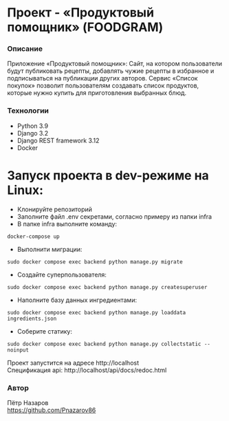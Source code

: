 # Проект - «Продуктовый помощник» (FOODGRAM)

### Описание
Приложение «Продуктовый помощник»: Cайт, на котором пользователи будут публиковать рецепты, добавлять чужие рецепты в избранное и подписываться на публикации других авторов. Сервис «Список покупок» позволит пользователям создавать список продуктов, которые нужно купить для приготовления выбранных блюд. 

### Технологии
 - Python 3.9
 - Django 3.2
 - Django REST framework 3.12
 - Docker

# Запуск проекта в dev-режиме на Linux:
 - Клонируйте репозиторий
 - Заполните файл .env секретами, согласно примеру из папки infra
 - В папке infra выполните команду:
``` 
docker-compose up
```
 - Выполнити миграции:
```
sudo docker compose exec backend python manage.py migrate
```
 - Создайте суперпользователя:
```
sudo docker compose exec backend python manage.py createsuperuser
```
 - Наполните базу данных ингредиентами:
 ```
 sudo docker compose exec backend python manage.py loaddata ingredients.json
 ```
 - Соберите статику:
```
sudo docker compose exec backend python manage.py collectstatic --noinput
``` 
Проект запустится на адресе http://localhost  
Спецификация api: http://localhost/api/docs/redoc.html

### Автор 
Пётр Назаров  
https://github.com/Pnazarov86
